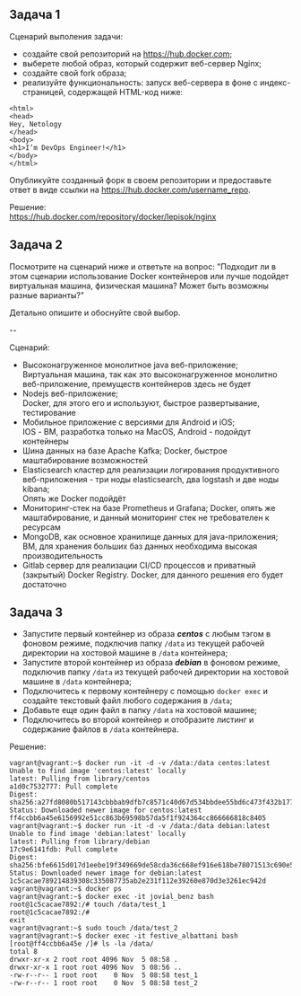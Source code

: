 ## Задача 1

Сценарий выполения задачи:

- создайте свой репозиторий на https://hub.docker.com;
- выберете любой образ, который содержит веб-сервер Nginx;
- создайте свой fork образа;
- реализуйте функциональность:
запуск веб-сервера в фоне с индекс-страницей, содержащей HTML-код ниже:
```
<html>
<head>
Hey, Netology
</head>
<body>
<h1>I’m DevOps Engineer!</h1>
</body>
</html>
```
Опубликуйте созданный форк в своем репозитории и предоставьте ответ в виде ссылки на https://hub.docker.com/username_repo.

Решение:  
https://hub.docker.com/repository/docker/lepisok/nginx
## Задача 2

Посмотрите на сценарий ниже и ответьте на вопрос:
"Подходит ли в этом сценарии использование Docker контейнеров или лучше подойдет виртуальная машина, физическая машина? Может быть возможны разные варианты?"

Детально опишите и обоснуйте свой выбор.

--

Сценарий:

- Высоконагруженное монолитное java веб-приложение;  
Виртуальная машина, так как это высоконагруженное монолитно веб-приложение, премуществ контейнеров здесь не будет
- Nodejs веб-приложение;  
Docker, для этого его и используют, быстрое развертывание, тестирование
- Мобильное приложение c версиями для Android и iOS;  
IOS - ВМ, разработка только на MacOS, Android - подойдут контейнеры
- Шина данных на базе Apache Kafka;
Docker, быстрое маштабирование возможностей
- Elasticsearch кластер для реализации логирования продуктивного веб-приложения - три ноды elasticsearch, два logstash и две ноды kibana;  
Опять же Docker подойдёт
- Мониторинг-стек на базе Prometheus и Grafana;
Docker, опять же маштабирование, и данный мониторинг стек не требователен к ресурсам
- MongoDB, как основное хранилище данных для java-приложения;  
ВМ, для хранения больших баз данных необходима высокая производительность
- Gitlab сервер для реализации CI/CD процессов и приватный (закрытый) Docker Registry.
Docker, для данного решения его будет достаточно

## Задача 3

- Запустите первый контейнер из образа ***centos*** c любым тэгом в фоновом режиме, подключив папку ```/data``` из текущей рабочей директории на хостовой машине в ```/data``` контейнера;
- Запустите второй контейнер из образа ***debian*** в фоновом режиме, подключив папку ```/data``` из текущей рабочей директории на хостовой машине в ```/data``` контейнера;
- Подключитесь к первому контейнеру с помощью ```docker exec``` и создайте текстовый файл любого содержания в ```/data```;
- Добавьте еще один файл в папку ```/data``` на хостовой машине;
- Подключитесь во второй контейнер и отобразите листинг и содержание файлов в ```/data``` контейнера.


Решение:  
```
vagrant@vagrant:~$ docker run -it -d -v /data:/data centos:latest  
Unable to find image 'centos:latest' locally  
latest: Pulling from library/centos  
a1d0c7532777: Pull complete  
Digest: sha256:a27fd8080b517143cbbbab9dfb7c8571c40d67d534bbdee55bd6c473f432b177  
Status: Downloaded newer image for centos:latest  
ff4ccbb6a45e6156992e51cc863b69598b57da5f1f924364cc866666818c8405  
vagrant@vagrant:~$ docker run -it -d -v /data:/data debian:latest  
Unable to find image 'debian:latest' locally  
latest: Pulling from library/debian  
17c9e6141fdb: Pull complete  
Digest: sha256:bfe6615d017d1eebe19f349669de58cda36c668ef916e618be78071513c690e5  
Status: Downloaded newer image for debian:latest  
1c5cacae789214839308c335087735ab2e231f112e39260e870d3e3261ec942d  
vagrant@vagrant:~$ docker ps  
vagrant@vagrant:~$ docker exec -it jovial_benz bash  
root@1c5cacae7892:/# touch /data/test_1  
root@1c5cacae7892:/#  
exit  
vagrant@vagrant:~$ sudo touch /data/test_2  
vagrant@vagrant:~$ docker exec -it festive_albattani bash  
[root@ff4ccbb6a45e /]# ls -la /data/  
total 8  
drwxr-xr-x 2 root root 4096 Nov  5 08:58 .  
drwxr-xr-x 1 root root 4096 Nov  5 08:56 ..  
-rw-r--r-- 1 root root    0 Nov  5 08:58 test_1  
-rw-r--r-- 1 root root    0 Nov  5 08:58 test_2
```